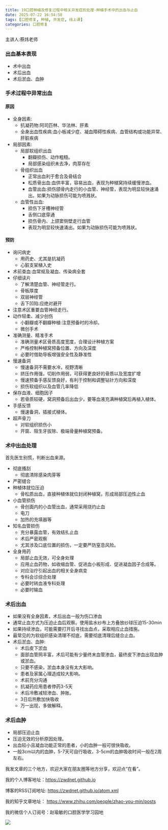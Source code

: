 ```yaml
---
title: 19口腔种植及修复过程中相关并发症的处理-种植手术中的出血与止血
date: 2025-07-22 16:54:58
tags: [口腔修复, 种植, 并发症, 线上课]
categories: 口腔修复
---
```

主讲人:蔡炜老师
### 出血基本表现
- 术中出血
- 术后出血
- 术后淤血、血肿

### 手术过程中异常出血
#### 原因 
- 全身因素:
    - 抗凝药物:阿司匹林、华法林、肝素
    - 全身出血性疾病:血小板减少症、凝血障碍性疾病、血管结构或功能异常、肝脏疾病
- 局部因素:
    - 局部软组织出血
        - 翻瓣损伤、动作粗糙。
        - 局部感染组织未去净，肉芽存在
    - 骨组织出血
        - 正常出血利于愈合及骨结合
        - 松质骨出血:血供丰富，容易出血，表现为种植窝持续缓慢渗血。
        - 血管出血:损伤颌骨内走行的小血管、神经管，表现为明显较快速涌出。如果为动脉损伤可能为喷溅状。
    - 血管性出血:
        - 损伤下牙槽神经管
        - 舌侧口底穿通
        - 损伤骨内、上颌窦侧壁走行血管
        - 表现为明显较快速涌出。如果为动脉损伤可能为喷溅状。

####  预防
- 询问病史
    - 用药史、尤其是抗凝药
    - 心脏支架植入史
- 术前查血:血常规及凝血、传染病全套
- 仔细读片
    - 了解清楚血管、神经管走行。
    - 骨板厚度
    - 双层神经管
    - 舌下凹陷:应绝对避开
- 注意术区重要血管神经走行。
- 动作轻柔、减少创伤
    - 小翻瓣或不翻瓣种植:注意预备时的冷却。
    - 微创手术
- 准确测量、精准手术
    - 准确测量术区骨质高度宽度，合理设计种植方案
    - 严格控制种植窝预备位置、方向及深度
    - 必要时借助导板增强安全性及静准性
- 慢速备洞
    - 慢速备洞不需要水冷，视野清晰
    - 挤压作用强，切削作用弱，可获得更良好的骨质以及宽度扩增
    - 慢速预备手感反馈良好，有利于控制和调整钻针方向和深度
    - 损伤软组织以及血管几率降低
- 保存血液、细胞因子
    - 若骨质较硬，窝洞预备后出血少，要等血液充满种植窝后再植入植体。
- 手感反馈
    - 慢速备洞，插接式植体。
- 超声骨刀
    - 对软组织损伤小
    - 开窗、阻生牙拔除、极端骨量种植窝预备。

### 术中出血处理
首先医生别慌，判断出血来源。
- 彻底搔刮
    - 彻底清除感染肉芽等
- 严密缝合
- 种植体就位压迫
    - 骨松质出血，直接种植体就位封闭种植窝，形成局部压迫性止血
- 小血管损伤
    - 骨创面内的小血管出血，通常采用烧灼止血
    - 电刀
    - 加热的充填器等
- 知名血管损伤
    - 充分暴露血管，有效结扎止血
    - 术后严密观察
    - 尤其涉及口底位置的损伤，一定要严防窒息风险。
- 全身用药
    - 局部止血无效，可全身处理
    - 应用止血药物，如收缩血管、促进血小板形成、促进凝血因子合成等。
    - 对应治疗引起出血的相关全身病变
    - 专科会诊综合处理
    - 必要时转血液专科处理
    - 必要时输血

### 术后出血
- 如果没有全身因素，术后出血一般为伤口渗血
- 通常止血方式为压迫止血后观察。使用盐水纱布上方叠放纱球压迫15-30min
- 如果持续渗血，可能需要打开后寻找出血点，采取相应止血措施。
- 最常见的为软组织感染清理不彻底，需要彻底清理后缝合止血。
- 术后淤血、血肿:
    - 术后皮下淤血
    - 面部血管网丰富，术后可能有少量终末血管渗血，最终皮下渗血出现血肿或淤血。
    - 只要不感染，淤血本身没有太大影响。
    - 患者及家属心理造成较大影响。
    - 术前充分沟通
    - 抗凝药应用患者停药3-5天
    - 术后冷敷减轻渗血、肿胀。
    - 3日后热敷加快吸收
    - 万一出现，多做解释。

### 术后血肿
- 局部压迫止血
- 压迫无效的分析原因处理。
- 出血较小且凝血功能正常的患者，小的血肿一般可很快吸收。
- 一般3cm以内的血肿，5-7天可自行吸收，3-5cm的血肿吸收时间一般在2周左右。






我发文章的三个地方，欢迎大家在朋友圈等地方分享，欢迎点“在看”。

我的个人博客地址：https://zwdnet.github.io

博客的RSS订阅地址: https://zwdnet.github.io/atom.xml

我的知乎文章地址： https://www.zhihu.com/people/zhao-you-min/posts

我的微信个人订阅号：赵瑜敏的口腔医学学习园地

![](https://zymblog-1258069789.cos.ap-chengdu.myqcloud.com/other/wx.jpg)
